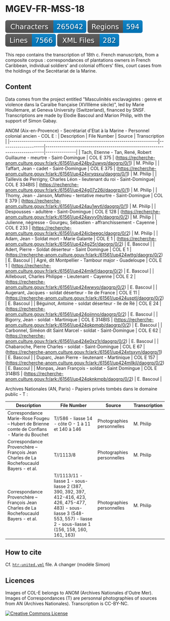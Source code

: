 
# MGEV-FR-MSS-18

![characters badge](badges/characters.svg) ![regions badge](badges/regions.svg) ![lines badge](badges/lines.svg) ![files badge](badges/files.svg)

This repo contains the transcription of 18th c. French manuscripts, from a composite corpus : correspondances of plantations owners in French Caribbean, individual soldiers' and colonial officers' files, court cases from the holdings of the Secrétariat de la Marine.

## Content

Data comes from the project entitled "Masculinités esclavagistes : genre et violence dans la Caraïbe française (XVIIIème siècle)", led by Marie Houllemare, at Geneva University (Switzerland), financed by SNSF. Transcriptions are made by Elodie Bascoul and Marion Philip, with the support of Simon Gabay. 

ANOM (Aix-en-Provence) - Secrétariat d'Etat à la Marine - Personnel colonial ancien - COL E : 
| Description                                                             | File Number         | Source                                                                      | Transcription |
|-------------------------------------------------------------------------|---------------------|-----------------------------------------------------------------------------|---------------|
| Tach, Etienne - Tan, René, Robert Guillaume - meurtre - Saint-Domingue  |  COL E 375          | (https://recherche-anom.culture.gouv.fr/ark:/61561/up424bv2uwvp/daogrp/0/1) | M. Philip     |
| Taffart, Jean - cadet - Saint-Domingue                                  |  COL E 375          | (https://recherche-anom.culture.gouv.fr/ark:/61561/up424xryqsxu/daogrp/0/1) | M. Philip     |
| Taillevis de Perrigny, Charles Léon - lieutenant du roi - Saint-Domingue|  COL E 334BIS       | (https://recherche-anom.culture.gouv.fr/ark:/61561/up424g07z26j/daogrp/0/1) | M. Philip     |
| Thomy, Jean - Janson, Mathieu - tentative meurtre - Saint-Domingue      |  COL E 379          | (https://recherche-anom.culture.gouv.fr/ark:/61561/up424au1wvtl/daogrp/0/1) | M. Philip     |
| Despousses - adultère - Saint-Domingue                                  |  COL E 128          | (https://recherche-anom.culture.gouv.fr/ark:/61561/up424ayyy0h/daogrp/0/2)  | M. Philip     |
| Julienne, négresse - Gourgeu, Sébastien - affranchissement - Cayenne    |  COL E 233          | (https://recherche-anom.culture.gouv.fr/ark:/61561/up424icbeegc/daogrp/0/2) | M. Philip     |
| Adam, Jean - Soldat mort - Marie Galante   							  |  COL E 1  			| (https://recherche-anom.culture.gouv.fr/ark:/61561/up424g25r/daogrp/0/2)    | E. Bascoul    |
| Adert, Pierre - Soldat déserteur - Saint Domingue  					  |  COL E 1  			| (https://recherche-anom.culture.gouv.fr/ark:/61561/up424wttg/daogrp/0/2)    | E. Bascoul    |
| Agré, dit Montpellier - Tambour major - Guadeloupe 					  |  COL E 1  			| (https://recherche-anom.culture.gouv.fr/ark:/61561/up424mlkf/daogrp/0/2)    | E. Bascoul    |
| Ailleboust, Charles Philippe - Lieutenant - Cayenne			 		  |  COL E 2  			| (https://recherche-anom.culture.gouv.fr/ark:/61561/up424wwyo/daogrp/0/2)    | E. Bascoul    |
| Augerant, Jacques - soldat déserteur - Ile de France			 		  |  COL E 11  			| (https://recherche-anom.culture.gouv.fr/ark:/61561/up424usptl/daogrp/0/2)   | E. Bascoul    |
| Béguinot, Antoine - soldat déserteur - Ile de Ré					 	  |  COL E 24  			| (https://recherche-anom.culture.gouv.fr/ark:/61561/up424oiinno/daogrp/0/2)  | E. Bascoul    |
| Bigorry, Jean - soldat - Martinique								 	  |  COL E 314BIS 		| (https://recherche-anom.culture.gouv.fr/ark:/61561/up424qkpmqb/daogrp/0/2)  | E. Bascoul    |
| Carbonnel, Siméon dit Saint Marcel - soldat - Saint-Domingue		 	  |  COL E 62	 		| (https://recherche-anom.culture.gouv.fr/ark:/61561/up424e0xz1r/daogrp/0/2)  | E. Bascoul    |
| Chabaroche, Pierre Charles - soldat - Saint-Domingue				 	  |  COL E 67	 		| (https://recherche-anom.culture.gouv.fr/ark:/61561/up424xtsxyn/daogrp/1) 	  | E. Bascoul    |
| Duparc, Jean Pierre - lieutenant - Martinique						 	  |  COL E 157	 		| (https://recherche-anom.culture.gouv.fr/ark:/61561/up424mllkjl/daogrp/0/2)  | E. Bascoul    |
| Monpas, Jean François - soldat - Saint Domingue					 	  |  COL E 314BIS	 	| (https://recherche-anom.culture.gouv.fr/ark:/61561/up424qknkmpb/daogrp/0/2) | E. Bascoul    |


Archives Nationales (AN, Paris) - Papiers privés tombés dans le domaine public - T :

| Description                                                                                | File Number                                                                                                                                                                      | Source                       | Transcription |
|--------------------------------------------------------------------------------------------|----------------------------------------------------------------------------------------------------------------------------------------------------------------------------------|------------------------------|---------------|
| Correspondance Marie-Rose Fougeu – Hubert de Brienne comte de Conflans - Marie du Bouchet  |  T//586 - liasse 14 - côte O - 1 à 11 et 140 à 146                                                                                                                               | Photographies personnelles   | M. Philip     |
| Correspondance Provenchère – François Jean Charles de La Rochefoucauld Bayers - et al.     |  T//1113/8                                                                                                                                                                       | Photographies personnelles   | M. Philip     |
| Correspondance Provenchère – François Jean Charles de La Rochefoucauld Bayers - et al.     |  T//1113/11 - liasse 1 - sous-liasse 2 (387, 390, 392, 397, 412-416, 423, 426, 475-477, 483) - sous-liasse 3 (548-553, 557) - liasse 2 - sous-liasse 1 (156, 158, 160, 161, 163) | Photographies personnelles   | M. Philip     |



## How to cite

Cf. [`htr-united.yml`](https://github.com/FoNDUE-HTR/FONDUE-FR-PRINT-16/blob/master/htr-united.yml) file.
A changer (modèle Simon)

## Licences

Images of COL-E belongs to ANOM (Archives Nationales d'Outre Mer). 
Images of Correspondances (T) are personnal photographies of sources from AN (Archives Nationales).
Transcription is CC-BY-NC. 

<a rel="license" href="https://creativecommons.org/licenses/by/2.0"><img alt="Creative Commons License" style="border-width:0" src="https://upload.wikimedia.org/wikipedia/commons/d/d3/Cc_by-nc_icon.svg" /></a><br /> 






